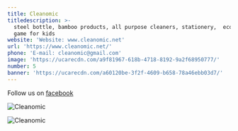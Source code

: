```yaml
---
title: Cleanomic
titledescription: >-
  steel bottle, bamboo products, all purpose cleaners, stationery,  ecofunopoly
  game for kids
website: 'Website: www.cleanomic.net'
url: 'https://www.cleanomic.net/'
phone: 'E-mail: cleanomic@gmail.com'
image: 'https://ucarecdn.com/a9f81967-618b-4718-8192-9a2f68950777/'
number: 5
banner: 'https://ucarecdn.com/a60120be-3f2f-4609-b658-78a46ebb03d7/'
---
```

Follow us on [facebook](www.facebook.com/cleanomic/) 

![Cleanomic](https://ucarecdn.com/7b300df7-91d2-437a-9676-e7c91847ea8b/ "Cleanomic")

![Cleanomic](https://ucarecdn.com/ad52c668-9ffa-44f2-b743-f03818c03124/ "Cleanomic")
